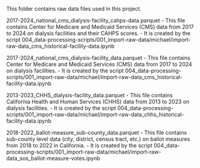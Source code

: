 This folder contains raw data files used in this project.

2017-2024_national_cms_dialysis-facility_cahps-data.parquet
    - This file contains Center for Medicare and Medicaid Services (CMS) data from 2017 to 2024 on dialysis facilities and their CAHPS scores.
    - It is created by the script 004_data-processing-scripts/001_import-raw-data/michael/import-raw-data_cms_historical-facility-data.ipynb
    
2017-2024_national_cms_dialysis-facility_data.parquet
    - This file contains Center for Medicare and Medicaid Services (CMS) data from 2017 to 2024 on dialysis facilities.
    - It is created by the script 004_data-processing-scripts/001_import-raw-data/michael/import-raw-data_cms_historical-facility-data.ipynb
    
2013-2023_CHHS_dialysis-facility_data.parquet
    - This file contains California Health and Human Services (CHHS) data from 2013 to 2023 on dialysis facilities.
    - It is created by the script 004_data-processing-scripts/001_import-raw-data/michael/import-raw-data_chhs_historical-facility-data.ipynb
    
2018-2022_ballot-measure_sub-county_data.parquet
    - This file contains sub-county level data (city, district, census tract, etc.) on ballot measures from 2018 to 2022 in California.
    - It is created by the script 004_data-processing-scripts/001_import-raw-data/michael/import-raw-data_sos_ballot-measure-votes.ipynb



